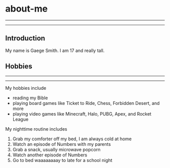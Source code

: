 # about-me
---
---
## Introduction
My name is Gaege Smith.  I am 17 and really tall.  

## Hobbies
---
---

My hobbies include
- reading my Bible
- playing board games like Ticket to Ride, Chess, Forbidden Desert, and more
- playing video games like Minecraft, Halo, PUBG, Apex, and Rocket League

My nighttime routine includes

1. Grab my comforter off my bed, I am always cold at home
90053. Watch an episode of Numbers with my parents
900535. Grab a snack, usually microwave popcorn
93353. Watch another episode of Numbers
933535. Go to bed waaaaaaaay to late for a school night
